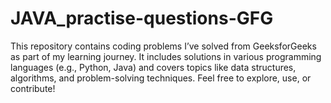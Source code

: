 # JAVA_practise-questions-GFG
This repository contains coding problems I’ve solved from GeeksforGeeks as part of my learning journey. It includes solutions in various programming languages (e.g., Python, Java) and covers topics like data structures, algorithms, and problem-solving techniques.  Feel free to explore, use, or contribute!
